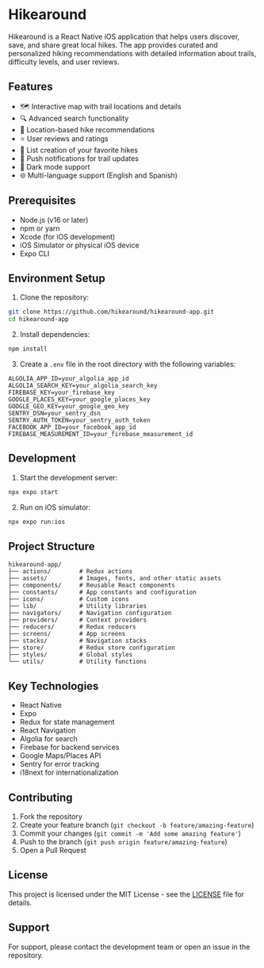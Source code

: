 # Hikearound

Hikearound is a React Native iOS application that helps users discover, save, and share great local hikes. The app provides curated and personalized hiking recommendations with detailed information about trails, difficulty levels, and user reviews.

## Features

-   🗺️ Interactive map with trail locations and details
-   🔍 Advanced search functionality
-   📍 Location-based hike recommendations
-   ⭐ User reviews and ratings
-   💾 List creation of your favorite hikes
-   🔔 Push notifications for trail updates
-   🌙 Dark mode support
-   🌐 Multi-language support (English and Spanish)

## Prerequisites

-   Node.js (v16 or later)
-   npm or yarn
-   Xcode (for iOS development)
-   iOS Simulator or physical iOS device
-   Expo CLI

## Environment Setup

1. Clone the repository:

```bash
git clone https://github.com/hikearound/hikearound-app.git
cd hikearound-app
```

2. Install dependencies:

```bash
npm install
```

3. Create a `.env` file in the root directory with the following variables:

```
ALGOLIA_APP_ID=your_algolia_app_id
ALGOLIA_SEARCH_KEY=your_algolia_search_key
FIREBASE_KEY=your_firebase_key
GOOGLE_PLACES_KEY=your_google_places_key
GOOGLE_GEO_KEY=your_google_geo_key
SENTRY_DSN=your_sentry_dsn
SENTRY_AUTH_TOKEN=your_sentry_auth_token
FACEBOOK_APP_ID=your_facebook_app_id
FIREBASE_MEASUREMENT_ID=your_firebase_measurement_id
```

## Development

1. Start the development server:

```bash
npx expo start
```

2. Run on iOS simulator:

```bash
npx expo run:ios
```

## Project Structure

```
hikearound-app/
├── actions/        # Redux actions
├── assets/         # Images, fonts, and other static assets
├── components/     # Reusable React components
├── constants/      # App constants and configuration
├── icons/          # Custom icons
├── lib/            # Utility libraries
├── navigators/     # Navigation configuration
├── providers/      # Context providers
├── reducers/       # Redux reducers
├── screens/        # App screens
├── stacks/         # Navigation stacks
├── store/          # Redux store configuration
├── styles/         # Global styles
└── utils/          # Utility functions
```

## Key Technologies

-   React Native
-   Expo
-   Redux for state management
-   React Navigation
-   Algolia for search
-   Firebase for backend services
-   Google Maps/Places API
-   Sentry for error tracking
-   i18next for internationalization

## Contributing

1. Fork the repository
2. Create your feature branch (`git checkout -b feature/amazing-feature`)
3. Commit your changes (`git commit -m 'Add some amazing feature'`)
4. Push to the branch (`git push origin feature/amazing-feature`)
5. Open a Pull Request

## License

This project is licensed under the MIT License - see the [LICENSE](LICENSE) file for details.

## Support

For support, please contact the development team or open an issue in the repository.

